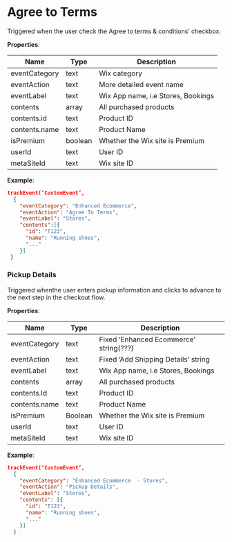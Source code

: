# Agree to Terms

Triggered when the user check the Agree to terms & conditions’ checkbox.

**Properties**:

|Name|Type|Description|  
|---|---|---|  
|eventCategory|text|Wix category|
|eventAction|text|More detailed event name|
|eventLabel|text|Wix App name, i.e Stores, Bookings|
|contents|array|All purchased products|
|contents.id|text|Product ID|
|contents.name|text|Product Name|
|isPremium|boolean|Whether the Wix site is Premium|  
|userId|text|User ID|  
|metaSiteId|text|Wix site ID|

**Example**:
```JSON
trackEvent(‘CustomEvent’, 
  {
    "eventCategory": "Enhanced Ecommerce",
    "eventAction": "Agree To Terms",
    "eventLabel": "Stores",
    "contents":[{
      "id": "T123", 
      "name": "Running shoes",
      "..."
    }]
 }
```

### Pickup Details

Triggered whenthe user enters pickup information and clicks to advance to the next step in the checkout flow.


**Properties**:

|Name|Type|Description|  
|---|---|---|  
|eventCategory|text|Fixed ‘Enhanced Ecommerce’ string(???)|
|eventAction|text|Fixed ‘Add Shipping Details’ string|
|eventLabel|text|Wix App name, i.e Stores, Bookings|
|contents|array|All purchased products|
|contents.Id|text|Product ID|
|contents.name|text|Product Name|
|isPremium|Boolean|Whether the Wix site is Premium|  
|userId|text|User ID|  
|metaSiteId|text|Wix site ID|

**Example**:

```JSON
trackEvent(‘CustomEvent’, 
  {
    "eventCategory": "Enhanced Ecommerce  - Stores",
    "eventAction": "Pickup Details",
    "eventLabel": "Stores",
    "contents": [{
      "id": "T123", 
      "name": "Running shoes",
      "..."
    }]
  }
```
